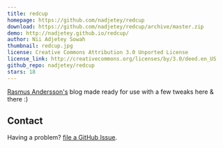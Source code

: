 ```yaml
---
title: redcup
homepage: https://github.com/nadjetey/redcup
download: https://github.com/nadjetey/redcup/archive/master.zip
demo: http://nadjetey.github.io/redcup/
author: Nii Adjetey Sowah
thumbnail: redcup.jpg
license: Creative Commons Attribution 3.0 Unported License
license_link: http://creativecommons.org/licenses/by/3.0/deed.en_US
github_repo: nadjetey/redcup
stars: 18
---
```


[Rasmus Andersson's](http://rsms.me/) blog made ready for use with a
few tweaks here & there :)

## Contact

Having a problem? [file a GitHub
Issue](https://github.com/nadjetey/redcup/issues/new).
